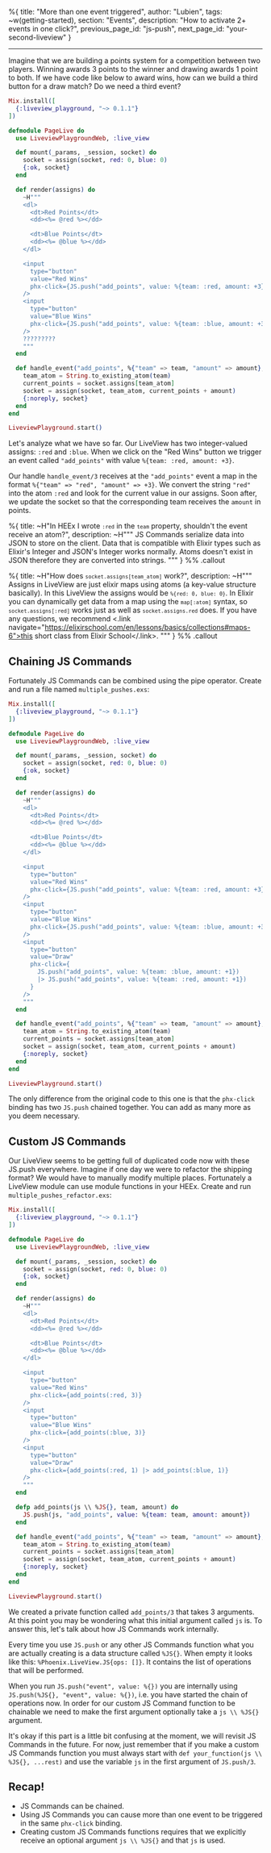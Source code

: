 %{
title: "More than one event triggered",
author: "Lubien",
tags: ~w(getting-started),
section: "Events",
description: "How to activate 2+ events in one click?",
previous_page_id: "js-push",
next_page_id: "your-second-liveview"
}

---

Imagine that we are building a points system for a competition between two players. Winning awards 3 points to the winner and drawing awards 1 point to both. If we have code like below to award wins, how can we build a third button for a draw match? Do we need a third event?

```elixir
Mix.install([
  {:liveview_playground, "~> 0.1.1"}
])

defmodule PageLive do
  use LiveviewPlaygroundWeb, :live_view

  def mount(_params, _session, socket) do
    socket = assign(socket, red: 0, blue: 0)
    {:ok, socket}
  end

  def render(assigns) do
    ~H"""
    <dl>
      <dt>Red Points</dt>
      <dd><%= @red %></dd>

      <dt>Blue Points</dt>
      <dd><%= @blue %></dd>
    </dl>

    <input
      type="button"
      value="Red Wins"
      phx-click={JS.push("add_points", value: %{team: :red, amount: +3})}
    />
    <input
      type="button"
      value="Blue Wins"
      phx-click={JS.push("add_points", value: %{team: :blue, amount: +3})}
    />
    ?????????
    """
  end

  def handle_event("add_points", %{"team" => team, "amount" => amount}, socket) do
    team_atom = String.to_existing_atom(team)
    current_points = socket.assigns[team_atom]
    socket = assign(socket, team_atom, current_points + amount)
    {:noreply, socket}
  end
end

LiveviewPlayground.start()
```

Let's analyze what we have so far. Our LiveView has two integer-valued assigns: `:red` and `:blue`. When we click on the "Red Wins" button we trigger an event called `"add_points"` with value `%{team: :red, amount: +3}`.

Our handle `handle_event/3` receives at the `"add_points"` event a map in the format `%{"team" => "red", "amount" => +3}`. We convert the string `"red"` into the atom `:red` and look for the current value in our assigns. Soon after, we update the socket so that the corresponding team receives the `amount` in points.

%{
title: ~H"In HEEx I wrote <code>`:red`</code> in the <code>`team`</code> property, shouldn't the event receive an atom?",
description: ~H"""
JS Commands serialize data into JSON to store on the client. Data that is compatible with Elixir types such as Elixir's Integer and JSON's Integer works normally. Atoms doesn't exist in JSON therefore they are converted into strings.
"""
} %% .callout

%{
title: ~H"How does <code>`socket.assigns[team_atom]`</code> work?",
description: ~H"""
Assigns in LiveView are just elixir maps using atoms (a key-value structure basically). In this LiveView the assigns would be <code>`%{red: 0, blue: 0}`</code>. In Elixir you can dynamically get data from a map using the <code>`map[:atom]`</code> syntax, so <code>`socket.assigns[:red]`</code> works just as well as <code>`socket.assigns.red`</code> does. If you have any questions, we recommend <.link navigate="https://elixirschool.com/en/lessons/basics/collections#maps-6">this short class from Elixir School</.link>.
"""
} %% .callout

## Chaining JS Commands

Fortunately JS Commands can be combined using the pipe operator. Create and run a file named `multiple_pushes.exs`:

```elixir
Mix.install([
  {:liveview_playground, "~> 0.1.1"}
])

defmodule PageLive do
  use LiveviewPlaygroundWeb, :live_view

  def mount(_params, _session, socket) do
    socket = assign(socket, red: 0, blue: 0)
    {:ok, socket}
  end

  def render(assigns) do
    ~H"""
    <dl>
      <dt>Red Points</dt>
      <dd><%= @red %></dd>

      <dt>Blue Points</dt>
      <dd><%= @blue %></dd>
    </dl>

    <input
      type="button"
      value="Red Wins"
      phx-click={JS.push("add_points", value: %{team: :red, amount: +3})}
    />
    <input
      type="button"
      value="Blue Wins"
      phx-click={JS.push("add_points", value: %{team: :blue, amount: +3})}
    />
    <input
      type="button"
      value="Draw"
      phx-click={
        JS.push("add_points", value: %{team: :blue, amount: +1})
        |> JS.push("add_points", value: %{team: :red, amount: +1})
      }
    />
    """
  end

  def handle_event("add_points", %{"team" => team, "amount" => amount}, socket) do
    team_atom = String.to_existing_atom(team)
    current_points = socket.assigns[team_atom]
    socket = assign(socket, team_atom, current_points + amount)
    {:noreply, socket}
  end
end

LiveviewPlayground.start()
```

The only difference from the original code to this one is that the `phx-click` binding has two `JS.push` chained together. You can add as many more as you deem necessary.

## Custom JS Commands

Our LiveView seems to be getting full of duplicated code now with these JS.push everywhere. Imagine if one day we were to refactor the shipping format? We would have to manually modify multiple places. Fortunately a LiveView module can use module functions in your HEEx. Create and run `multiple_pushes_refactor.exs`:

```elixir
Mix.install([
  {:liveview_playground, "~> 0.1.1"}
])

defmodule PageLive do
  use LiveviewPlaygroundWeb, :live_view

  def mount(_params, _session, socket) do
    socket = assign(socket, red: 0, blue: 0)
    {:ok, socket}
  end

  def render(assigns) do
    ~H"""
    <dl>
      <dt>Red Points</dt>
      <dd><%= @red %></dd>

      <dt>Blue Points</dt>
      <dd><%= @blue %></dd>
    </dl>

    <input
      type="button"
      value="Red Wins"
      phx-click={add_points(:red, 3)}
    />
    <input
      type="button"
      value="Blue Wins"
      phx-click={add_points(:blue, 3)}
    />
    <input
      type="button"
      value="Draw"
      phx-click={add_points(:red, 1) |> add_points(:blue, 1)}
    />
    """
  end

  defp add_points(js \\ %JS{}, team, amount) do
    JS.push(js, "add_points", value: %{team: team, amount: amount})
  end

  def handle_event("add_points", %{"team" => team, "amount" => amount}, socket) do
    team_atom = String.to_existing_atom(team)
    current_points = socket.assigns[team_atom]
    socket = assign(socket, team_atom, current_points + amount)
    {:noreply, socket}
  end
end

LiveviewPlayground.start()
```

We created a private function called `add_points/3` that takes 3 arguments. At this point you may be wondering what this initial argument called `js` is. To answer this, let's talk about how JS Commands work internally.

Every time you use `JS.push` or any other JS Commands function what you are actually creating is a data structure called `%JS{}`. When empty it looks like this: `%Phoenix.LiveView.JS{ops: []}`. It contains the list of operations that will be performed.

When you run `JS.push("event", value: %{})` you are internally using `JS.push(%JS{}, "event", value: %{})`, i.e. you have started the chain of operations now. In order for our custom JS Command function to be chainable we need to make the first argument optionally take a `js \\ %JS{}` argument.

It's okay if this part is a little bit confusing at the moment, we will revisit JS Commands in the future. For now, just remember that if you make a custom JS Commands function you must always start with `def your_function(js \\ %JS{}, ...rest)` and use the variable `js` in the first argument of `JS.push/3`.

## Recap!

- JS Commands can be chained.
- Using JS Commands you can cause more than one event to be triggered in the same `phx-click` binding.
- Creating custom JS Commands functions requires that we explicitly receive an optional argument `js \\ %JS{}` and that `js` is used.
